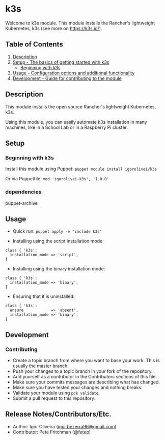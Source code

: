 # k3s

Welcome to k3s module. This module installs the Rancher's lightweight
Kubernetes, k3s (see more on https://k3s.io/).

## Table of Contents

1. [Description](#description)
1. [Setup - The basics of getting started with k3s](#setup)
    * [Beginning with k3s](#beginning-with-k3s)
1. [Usage - Configuration options and additional functionality](#usage)
1. [Development - Guide for contributing to the module](#development)

## Description

This module installs the open source Rancher's lightweight Kubernetes, k3s.

Using this module, you can easily automate k3s installation in many machines,
like in a School Lab or in a Raspberry Pi cluster.

## Setup

### Beginning with k3s

Install this module using Puppet: `puppet module install igorolivei/k3s`

Or via Puppetfile: `mod 'igorolivei-k3s', '1.0.0'`

### dependencies

puppet-archive

## Usage

- Quick run: `puppet apply -e "include k3s"`

- Installing using the script installation mode:

```puppet
class { 'k3s':
  installation_mode => 'script',
}
```

- Installing using the binary installation mode:

```puppet
class { 'k3s':
  installation_mode => 'binary',
}
```

- Ensuring that it is uninstalled:

```puppet
class { 'k3s':
  ensure            => 'absent',
  installation_mode => 'binary',
}
```

## Development

### Contributing

- Create a topic branch from where you want to base your work. This is usually the master branch.
- Push your changes to a topic branch in your fork of the repository.
- Add yourself as a contributor in the Contributors sections of this file.
- Make sure your commits messages are describing what has changed.
- Make sure you have tested your changes and nothing breaks.
- Validate your module using `pdk validate`.
- Submit a pull request to this repository.

## Release Notes/Contributors/Etc.

- Author: Igor Oliveira (igor.bezerra96@gmail.com)
- Contributor: Pete Fritchman (@fetep)
